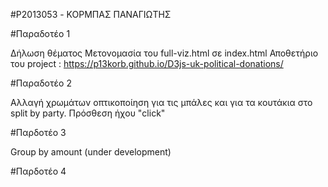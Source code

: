 #P2013053 - ΚΟΡΜΠΑΣ ΠΑΝΑΓΙΩΤΗΣ

#Παραδοτέο 1

Δήλωση θέματος
Μετονομασία του full-viz.html σε index.html
Αποθετήριο του project : https://p13korb.github.io/D3js-uk-political-donations/

#Παραδοτέο 2

Αλλαγή χρωμάτων οπτικοποίηση για τις μπάλες και για τα κουτάκια στο split by party.
Πρόσθεση ήχου "click"

#Παρδοτέο 3

Group by amount (under development)

#Παρδοτέο 4
